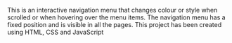 This is an interactive navigation menu that changes colour or style when scrolled or when hovering over the menu items.
The navigation menu has a fixed position and is visible in all the pages.
This project has been created using HTML, CSS and JavaScript
